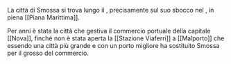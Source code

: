 La città di Smossa si trova lungo il , precisamente sul suo sbocco nel , in piena [[Piana Marittima]]. 

Per anni è stata la città che gestiva il commercio portuale della capitale [[Nova]], finché non è stata aperta la [[Stazione Viaferri]] a [[Malporto]] che essendo una città più grande e con un porto migliore ha sostituito Smossa per il grosso del commercio. 